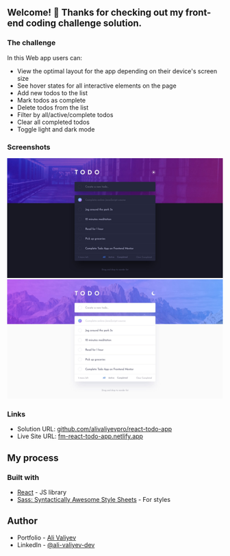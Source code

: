 ## Welcome! 👋 Thanks for checking out my front-end coding challenge solution.


### The challenge

In this Web app users can:

- View the optimal layout for the app depending on their device's screen size
- See hover states for all interactive elements on the page
- Add new todos to the list
- Mark todos as complete
- Delete todos from the list
- Filter by all/active/complete todos
- Clear all completed todos
- Toggle light and dark mode

### Screenshots

![Design preview for the Todo app coding challenge](./design/desktop-design-dark.jpg)
![Design preview for the Todo app coding challenge](./design/desktop-design-light.jpg )

### Links

- Solution URL: [github.com/alivaliyevpro/react-todo-app](https://github.com/alivaliyevpro/react-todo-app)
- Live Site URL: [fm-react-todo-app.netlify.app](https://fm-react-todo-app.netlify.app/)

## My process

### Built with

- [React](https://reactjs.org) - JS library
- [Sass: Syntactically Awesome Style Sheets](https://sass-lang.com) - For styles

## Author

- Portfolio - [Ali Valiyev](https://www.your-site.com)
- LinkedIn - [@ali-valiyev-dev](https://www.linkedin.com/in/ali-valiyev-dev/)